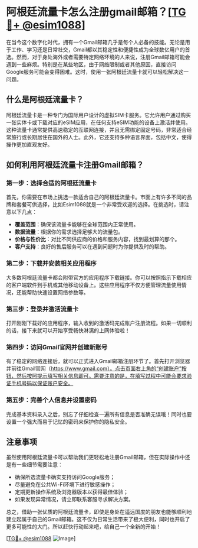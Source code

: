 # 阿根廷流量卡怎么注册gmail邮箱？[[TG💪+ @esim1088](https://t.me/s/esim1088)]

在当今这个数字化时代，拥有一个Gmail邮箱几乎是每个人必备的技能。无论是用于工作、学习还是日常社交，Gmail都以其稳定性和便捷性成为全球数亿用户的首选。然而，对于身处海外或者需要特定网络环境的人来说，注册Gmail邮箱可能会遇到一些麻烦。特别是在某些地区，由于网络限制或者其他原因，直接访问Google服务可能会变得困难。这时，使用一张阿根廷流量卡就可以轻松解决这一问题。

## 什么是阿根廷流量卡？

阿根廷流量卡是一种专门为国际用户设计的虚拟SIM卡服务。它允许用户通过购买一张实体卡或下载对应的eSIM应用，在任何支持eSIM功能的设备上激活并使用。这种流量卡通常提供高速稳定的互联网连接，并且无需绑定固定号码，非常适合经常旅行或长期居住在国外的人士。此外，它还支持多种语言界面，包括中文，使得操作更加直观友好。

## 如何利用阿根廷流量卡注册Gmail邮箱？

### 第一步：选择合适的阿根廷流量卡

首先，你需要在市场上挑选一款适合自己的阿根廷流量卡。市面上有许多不同的品牌和套餐可供选择，比如Esim1088就是一个非常受欢迎的选择。在挑选时，请注意以下几点：
- **覆盖范围**：确保该流量卡能够在全球范围内正常使用。
- **数据流量**：根据你的需求选择足够大的流量包。
- **价格与性价比**：对比不同供应商的价格和服务内容，找到最划算的那个。
- **客户支持**：良好的售后服务可以在遇到问题时为你提供及时的帮助。

### 第二步：下载并安装相关应用程序

大多数阿根廷流量卡都会附带官方的应用程序下载链接。你可以按照指示下载相应的客户端软件到手机或其他移动设备上。这些应用程序不仅方便管理流量使用情况，还能帮助快速设置网络参数等。

### 第三步：登录并激活流量卡

打开刚刚下载好的应用程序，输入收到的激活码完成账户注册流程。如果一切顺利的话，接下来就可以开始享受畅快淋漓的上网体验啦！

### 第四步：访问Gmail官网并创建新账号

有了稳定的网络连接后，就可以正式进入Gmail邮箱注册环节了。首先打开浏览器并前往Gmail官网（https://www.gmail.com）。点击页面右上角的“创建账户”按钮，然后按照提示填写相关信息即可。需要注意的是，在填写过程中可能会要求验证手机号码以保证账户安全。

### 第五步：完善个人信息并设置密码

完成基本资料录入之后，别忘了仔细检查一遍所有信息是否准确无误哦！同时也要设置一个强大而易于记忆的密码来保护你的隐私安全。

## 注意事项

虽然使用阿根廷流量卡可以帮助我们更轻松地注册Gmail邮箱，但在实际操作中还是有一些细节需要注意：
- 确保所选流量卡确实支持访问Google服务；
- 尽量避免在公共Wi-Fi环境下进行敏感操作；
- 定期更新操作系统及浏览器版本以获得最佳体验；
- 如果发现异常情况，请立即联系客服寻求解决方案。

总之，借助一张优质的阿根廷流量卡，即使是身处在遥远国度的朋友也能够顺利地建立起属于自己的Gmail邮箱。这不仅为日常生活带来了极大便利，同时也开启了更多可能性的大门。所以赶快行动起来吧，给自己一个全新的开始！

[[TG💪+ @esim1088](https://t.me/s/esim1088) ![Image](https://i.postimg.cc/4NQfJmqS/Snipaste-2025-05-13-00-14-12.png)]